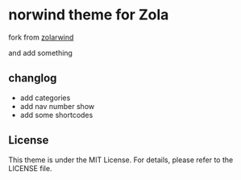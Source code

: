 # norwind theme for Zola

fork from [zolarwind](https://github.com/marcodpt/zolastrap)

and add something

## changlog

- add categories
- add nav number show
- add some shortcodes

## License

This theme is under the MIT License.
For details, please refer to the LICENSE file.
